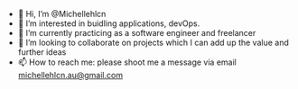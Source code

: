 - 👋 Hi, I’m @Michellehlcn
- 👀 I’m interested in buidling applications, devOps.
- 🌱 I’m currently practicing as a software engineer and freelancer 
- 💞️ I’m looking to collaborate on projects which I can add up the value and further ideas
- 📫 How to reach me: please shoot me a message via email michellehlcn.au@gmail.com

<!---
Michellehlcn/Michellehlcn is a ✨ special ✨ repository because its `README.md` (this file) appears on your GitHub profile.
You can click the Preview link to take a look at your changes.
--->
